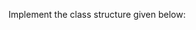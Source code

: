 <panel header="{{ icon_Q }} Implement Class Diagram">

Implement the class structure given below:

<pic eager src="{{baseUrl}}/modeling/modelingStructures/classDiagramsBasic/images/typicalClasssStructure.png" width="400" />
<p/>

</panel>
